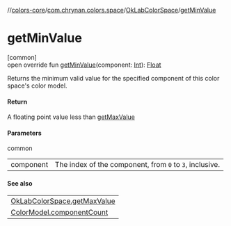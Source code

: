 //[colors-core](../../../index.md)/[com.chrynan.colors.space](../index.md)/[OkLabColorSpace](index.md)/[getMinValue](get-min-value.md)

# getMinValue

[common]\
open override fun [getMinValue](get-min-value.md)(component: [Int](https://kotlinlang.org/api/latest/jvm/stdlib/kotlin/-int/index.html)): [Float](https://kotlinlang.org/api/latest/jvm/stdlib/kotlin/-float/index.html)

Returns the minimum valid value for the specified component of this color space's color model.

#### Return

A floating point value less than [getMaxValue](get-max-value.md)

#### Parameters

common

| | |
|---|---|
| component | The index of the component, from `0` to `3`, inclusive. |

#### See also

| |
|---|
| [OkLabColorSpace.getMaxValue](get-max-value.md) |
| [ColorModel.componentCount](../-color-model/component-count.md) |
